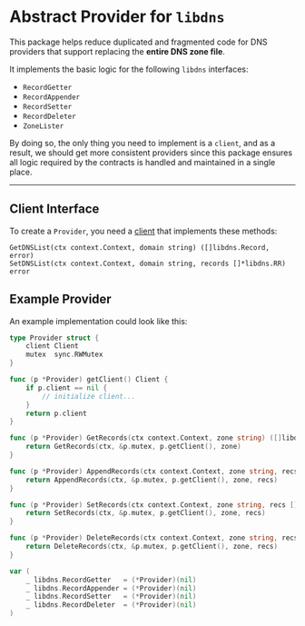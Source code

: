 # Abstract Provider for `libdns`

This package helps reduce duplicated and fragmented code for DNS providers that support replacing the **entire DNS zone file**.

It implements the basic logic for the following `libdns` interfaces:

- `RecordGetter`
- `RecordAppender`
- `RecordSetter`
- `RecordDeleter`
- `ZoneLister`

By doing so, the only thing you need to implement is a `client`, and as a result, we should get more consistent providers since this package ensures all logic required by the contracts is handled and maintained in a single place. 

---

## Client Interface

To create a `Provider`, you need a [client](client.go) that implements these methods:

```
GetDNSList(ctx context.Context, domain string) ([]libdns.Record, error)
SetDNSList(ctx context.Context, domain string, records []*libdns.RR) error
```

## Example Provider

An example implementation could look like this:

```go
type Provider struct {
    client Client
    mutex  sync.RWMutex
}

func (p *Provider) getClient() Client {
    if p.client == nil {
        // initialize client...
    }
    return p.client
}

func (p *Provider) GetRecords(ctx context.Context, zone string) ([]libdns.Record, error) {
    return GetRecords(ctx, &p.mutex, p.getClient(), zone)
}

func (p *Provider) AppendRecords(ctx context.Context, zone string, recs []libdns.Record) ([]libdns.Record, error) {
    return AppendRecords(ctx, &p.mutex, p.getClient(), zone, recs)
}

func (p *Provider) SetRecords(ctx context.Context, zone string, recs []libdns.Record) ([]libdns.Record, error) {
    return SetRecords(ctx, &p.mutex, p.getClient(), zone, recs)
}

func (p *Provider) DeleteRecords(ctx context.Context, zone string, recs []libdns.Record) ([]libdns.Record, error) {
    return DeleteRecords(ctx, &p.mutex, p.getClient(), zone, recs)
}

var (
    _ libdns.RecordGetter   = (*Provider)(nil)
    _ libdns.RecordAppender = (*Provider)(nil)
    _ libdns.RecordSetter   = (*Provider)(nil)
    _ libdns.RecordDeleter  = (*Provider)(nil)
)

```